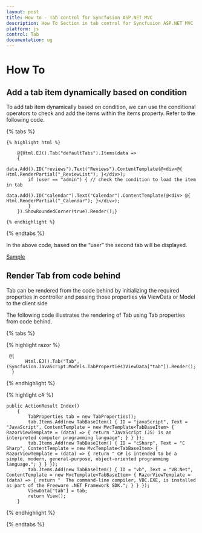 ```yaml
---
layout: post
title: How to - Tab control for Syncfusion ASP.NET MVC
description: How To Section in tab control for Syncfusion ASP.NET MVC
platform: js
control: Tab
documentation: ug
---
```


# How To

## Add a tab item dynamically based on condition

To add tab item dynamically based on condition, we can use the conditional operators to check and add the items within the items property. Refer to the following code.

{% tabs %}

    {% highlight html %}

        @{Html.EJ().Tab("defaultTabs").Items(data =>
        {
            data.Add().ID("reviews").Text("Reviews").ContentTemplate(@<div>@{ Html.RenderPartial("_ReviewList"); }</div>);
            if (user == "admin") { // check the condition to load the item in tab
                    data.Add().ID("calendar").Text("Calendar").ContentTemplate(@<div> @{ Html.RenderPartial("_Calendar"); }</div>);
            }
        }).ShowRoundedCorner(true).Render();}
       
    {% endhighlight %}

{% endtabs %}

In the above code, based on the “user” the second tab will be displayed.

[Sample](http://www.syncfusion.com/downloads/support/directtrac/162785/ze/DropdownCascading_(5)696317518)

## Render Tab from code behind

Tab can be rendered from the code behind by initializing the required properties in controller and passing those properties via ViewData or Model to the client side

The following code illustrates the rendering of Tab using Tab properties from code behind.

{% tabs %}

{% highlight razor %}
      
     @{ 
           Html.EJ().Tab("Tab", (Syncfusion.JavaScript.Models.TabProperties)ViewData["tab"]).Render();
      }
			
{% endhighlight %}

{% highlight c# %}
	
    public ActionResult Index()
        {
            TabProperties tab = new TabProperties();
            tab.Items.Add(new TabBaseItem() { ID = "javaScript", Text = "JavaScript", ContentTemplate = new MvcTemplate<TabBaseItem> { RazorViewTemplate = (data) => { return "JavaScript (JS) is an interpreted computer programming language"; } } });
            tab.Items.Add(new TabBaseItem() { ID = "cSharp", Text = "C Sharp", ContentTemplate = new MvcTemplate<TabBaseItem> { RazorViewTemplate = (data) => { return " C# is intended to be a simple, modern, general-purpose, object-oriented programming language."; } } });
            tab.Items.Add(new TabBaseItem() { ID = "vb", Text = "VB.Net", ContentTemplate = new MvcTemplate<TabBaseItem> { RazorViewTemplate = (data) => { return "  The command-line compiler, VBC.EXE, is installed as part of the Freeware .NET Framework SDK."; } } });
            ViewData["tab"] = tab;
            return View();
        }
	
{% endhighlight %}

{% endtabs %}



